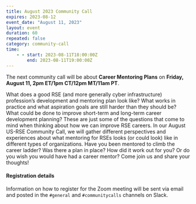 ```yaml
---
title: August 2023 Community Call
expires: 2023-08-12
event_date: "August 11, 2023"
layout: event
duration: 60
repeated: false
category: community-call
time:
    - - start: 2023-08-11T18:00:00Z
        end: 2023-08-11T19:00:00Z
---
```


The next community call will be about **Career Mentoring Plans** on **Friday, August 11, 2pm ET/1pm CT/12pm MT/11am PT**.

What does a good RSE (and more generally cyber infrastructure) profession’s development and mentoring plan look like? What works in practice and what aspiration goals are still harder than they should be? What could be done to improve short-term and long-term career development planning? These are just some of the questions that come to mind when thinking about how we can improve RSE careers. In our August US-RSE Community Call, we will gather different perspectives and experiences about what mentoring for RSEs looks (or could look) like in different types of organizations. Have you been mentored to climb the career ladder? Was there a plan in place? How did it work out for you? Or do you wish you would have had a career mentor? Come join us and share your thoughts!


#### Registration details
Information on how to register for the Zoom meeting will be sent via email and posted in the `#general` and `#communitycalls` channels on Slack.
